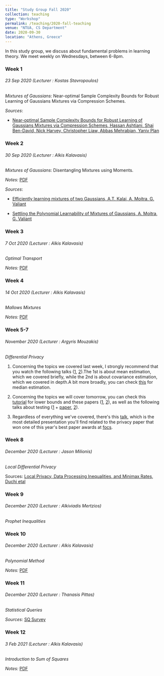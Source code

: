 ```yaml
---
title: "Study Group Fall 2020"
collection: teaching
type: "Workshop"
permalink: /teaching/2020-fall-teaching
venue: "NTUA, CS Department"
date: 2020-09-30
location: "Athens, Greece"
---
```


In this study group, we discuss about fundamental problems in learning theory. We meet weekly on Wednesdays, between 6-8pm.

### Week 1 
###### 23 Sep 2020 (Lecturer : Kostas Stavropoulos)
_Mixtures of Gaussians_: Near-optimal Sample Complexity Bounds for Robust Learning of Gaussians Mixtures via Compression Schemes.

_Sources_: 

- [Near-optimal Sample Complexity Bounds for Robust Learning of Gaussians Mixtures via Compression Schemes, Hassan Ashtiani, Shai Ben-David, Nick Harvey, Christopher Liaw, Abbas Mehrabian, Yaniv Plan](https://arxiv.org/abs/1710.05209) 


### Week 2
###### 30 Sep 2020 (Lecturer : Alkis Kalavasis)
_Mixtures of Gaussians_: Disentangling Mixtures using Moments.

_Notes:_ [PDF](https://github.com/AlkisK/AlkisK.github.io/blob/master/_teaching/study-group-lec2_alkis_mixtures.pdf)

_Sources_: 

- [Efficiently learning mixtures of two Gaussians, A.T. Kalai, A. Moitra, G. Valiant](http://people.csail.mit.edu/moitra/docs/2g-full.pdf) 

- [Settling the Polynomial Learnability of Mixtures of Gaussians, A. Moitra, G. Valiant](https://arxiv.org/abs/1004.4223)


### Week 3 
###### 7 Oct 2020 (Lecturer : Alkis Kalavasis)
_Optimal Transport_

_Notes:_ [PDF](https://github.com/AlkisK/AlkisK.github.io/blob/master/_teaching/study-group-lec3_alkis_opt_transp.pdf)

### Week 4
###### 14 Oct 2020 (Lecturer : Alkis Kalavasis)
_Mallows Mixtures_

_Notes:_ [PDF](https://github.com/AlkisK/AlkisK.github.io/blob/master/_teaching/study-group-lec4_alkis_mallows_mixt.pdf)

### Week 5-7
###### November 2020 (Lecturer : Argyris Mouzakis)
_Differential Privacy_

1) Concerning the topics we covered last week, I strongly recommend that you watch the following talks ([1](https://www.youtube.com/watch?v=RmXQ0LnsH90), [2](https://www.youtube.com/watch?v=2oLWHRNF_tM)).The 1st is about mean estimation, which we covered briefly, while the 2nd is about covariance estimation, which we covered in depth.A bit more broadly, you can check [this](https://arxiv.org/abs/2011.06202) for median estimation.

2)  Concerning the topics we will cover tomorrow, you can check this [tutorial](http://www.cs.columbia.edu/~ccanonne/tutorial-focs2020/) for lower bounds and these papers ([1](https://arxiv.org/abs/1311.3158), [2](https://arxiv.org/abs/2004.06830)), as well as the following talks about testing ([1](https://www.youtube.com/watch?v=xrx2HKqcoV8) + [paper](https://arxiv.org/abs/1811.11148), [2](https://www.youtube.com/watch?v=_yXCHRkUMsY)).

3) Regardless of everything we've covered, there's this [talk](https://www.youtube.com/watch?v=14SwC1ewYBc), which is the most detailed presentation you'll find related to the privacy paper that won one of this year's best paper awards at [focs](https://focs2020.cs.duke.edu/awards/).


### Week 8
###### December 2020 (Lecturer : Jason Milionis)
_Local Differential Privacy_

Sources: [Local Privacy, Data Processing Inequalities, and Minimax Rates, Duchi etal](https://arxiv.org/pdf/1302.3203.pdf)

### Week 9
###### December 2020 (Lecturer : Alkiviadis Mertzios)
_Prophet Inequalities_

### Week 10
###### December 2020 (Lecturer : Alkis Kalavasis)
_Polynomial Method_

_Notes:_ [PDF](https://github.com/AlkisK/AlkisK.github.io/blob/master/_teaching/study-group-lec5_alkis_polynomial_method(s).pdf)

### Week 11
###### December 2020 (Lecturer : Thanasis Pittas)
_Statistical Queries_

_Sources:_ [SQ Survey](https://arxiv.org/pdf/2004.00557.pdf)

### Week 12
###### 3 Feb 2021 (Lecturer : Alkis Kalavasis)
_Introduction to Sum of Squares_

_Notes:_ [PDF](https://github.com/AlkisK/AlkisK.github.io/blob/master/_teaching/study-group-lec6_alkis_sos.pdf)
 
